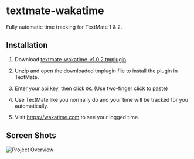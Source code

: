 textmate-wakatime
=================

Fully automatic time tracking for TextMate 1 & 2.

Installation
------------

1. Download [textmate-wakatime-v1.0.2.tmplugin](https://github.com/wakatime/textmate-wakatime/releases/download/1.0.2/textmate-wakatime-v1.0.2.tmplugin.zip)

2. Unzip and open the downloaded tmplugin file to install the plugin in TextMate.

3. Enter your [api key](https://wakatime.com/settings#apikey), then click `OK`. (Use two-finger click to paste)

4. Use TextMate like you normally do and your time will be tracked for you automatically.

5. Visit https://wakatime.com to see your logged time.

Screen Shots
------------

![Project Overview](https://wakatime.com/static/img/ScreenShots/ScreenShot-2014-10-29.png)
